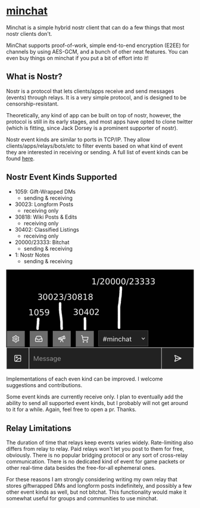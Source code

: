 # [minchat](https://minchat-nostr.vercel.app)

Minchat is a simple hybrid nostr client that can do a few things that most nostr clients don't.

MinChat supports proof-of-work, simple end-to-end encryption (E2EE) for channels by using AES-GCM, and a bunch of other neat features. You can even buy things on minchat if you put a bit of effort into it!

## What is Nostr?

Nostr is a protocol that lets clients/apps receive and send messages (events) through relays. It is a very simple protocol, and is designed to be censorship-resistant.

Theoretically, any kind of app can be built on top of nostr, however, the protocol is still in its early stages, and most apps have opted to clone twitter (which is fitting, since Jack Dorsey is a prominent supporter of nostr).

Nostr event kinds are similar to ports in TCP/IP. They allow clients/apps/relays/bots/etc to filter events based on what kind of event they are interested in receiving or sending. A full list of event kinds can be found [here](https://nostrdata.github.io/kinds/).

## Nostr Event Kinds Supported

- 1059: Gift-Wrapped DMs
  - sending & receiving
- 30023: Longform Posts
  - receiving only
- 30818: Wiki Posts & Edits
  - receiving only
- 30402: Classified Listings
  - receiving only
- 20000/23333: Bitchat
  - sending & receiving
- 1: Nostr Notes
  - sending & receiving

![Image Example 1](/public/images/example3.jpg)

Implementations of each even kind can be improved. I welcome suggestions and contributions.

Some event kinds are currently receive only. I plan to eventually add the ability to send all supported event kinds, but I probably will not get around to it for a while. Again, feel free to open a pr. Thanks.

## Relay Limitations

The duration of time that relays keep events varies widely.
Rate-limiting also differs from relay to relay.
Paid relays won't let you post to them for free, obviously.
There is no popular bridging protocol or any sort of cross-relay communication.
There is no dedicated kind of event for game packets or other real-time data besides the free-for-all ephemeral ones.

For these reasons I am strongly considering writing my own relay that stores giftwrapped DMs and longform posts indefinitely, and possibly a few other event kinds as well, but not bitchat. This functionality would make it somewhat useful for groups and communities to use minchat.